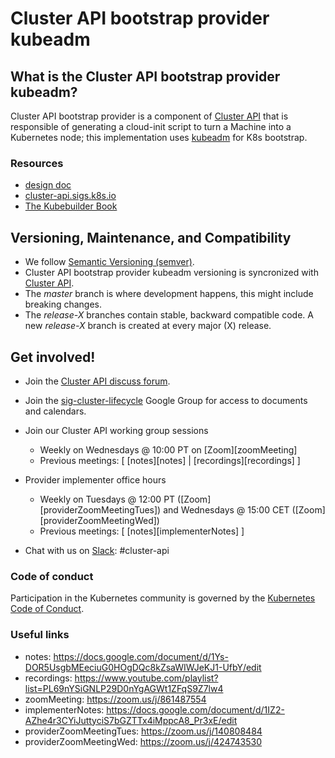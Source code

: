 # Cluster API bootstrap provider kubeadm
## What is the Cluster API bootstrap provider kubeadm?

Cluster API bootstrap provider is a component of
[Cluster API](https://github.com/kubernetes-sigs/cluster-api/blob/master/README.md) 
that is responsible of generating a cloud-init script to
turn a Machine into a Kubernetes node; this implementation uses [kubeadm](https://github.com/kubernetes/kubeadm) 
for K8s bootstrap.

### Resources

* [design doc](https://github.com/kubernetes-sigs/cluster-api/blob/master/docs/proposals/20190610-machine-states-preboot-bootstrapping.md)
* [cluster-api.sigs.k8s.io](https://cluster-api.sigs.k8s.io)
* [The Kubebuilder Book](https://book.kubebuilder.io)

## Versioning, Maintenance, and Compatibility

- We follow [Semantic Versioning (semver)](https://semver.org/).
- Cluster API bootstrap provider kubeadm versioning is syncronized with
  [Cluster API](https://github.com/kubernetes-sigs/cluster-api/blob/master/README.md).
- The _master_ branch is where development happens, this might include breaking changes.
- The _release-X_ branches contain stable, backward compatible code. A new _release-X_ branch
  is created at every major (X) release.

## Get involved!

* Join the [Cluster API discuss forum](https://discuss.kubernetes.io/c/contributors/cluster-api).

* Join the [sig-cluster-lifecycle](https://groups.google.com/forum/#!forum/kubernetes-sig-cluster-lifecycle)
Google Group for access to documents and calendars.

* Join our Cluster API working group sessions
  * Weekly on Wednesdays @ 10:00 PT on [Zoom][zoomMeeting]
  * Previous meetings: \[ [notes][notes] | [recordings][recordings] \]

* Provider implementer office hours
  * Weekly on Tuesdays @ 12:00 PT ([Zoom][providerZoomMeetingTues]) and Wednesdays @ 15:00 CET ([Zoom][providerZoomMeetingWed])
  * Previous meetings: \[ [notes][implementerNotes] \]

* Chat with us on [Slack](http://slack.k8s.io/): #cluster-api

### Code of conduct

Participation in the Kubernetes community is governed by the [Kubernetes Code of Conduct](code-of-conduct.md).

[owners]: https://git.k8s.io/community/contributors/guide/owners.md
[Creative Commons 4.0]: https://git.k8s.io/website/LICENSE

### Useful links

* notes: https://docs.google.com/document/d/1Ys-DOR5UsgbMEeciuG0HOgDQc8kZsaWIWJeKJ1-UfbY/edit
* recordings: https://www.youtube.com/playlist?list=PL69nYSiGNLP29D0nYgAGWt1ZFqS9Z7lw4
* zoomMeeting: https://zoom.us/j/861487554
* implementerNotes: https://docs.google.com/document/d/1IZ2-AZhe4r3CYiJuttyciS7bGZTTx4iMppcA8_Pr3xE/edit
* providerZoomMeetingTues: https://zoom.us/j/140808484
* providerZoomMeetingWed: https://zoom.us/j/424743530
